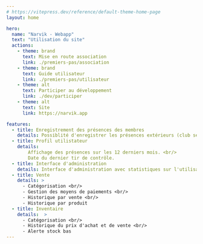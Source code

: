 ```yaml
---
# https://vitepress.dev/reference/default-theme-home-page
layout: home

hero:
  name: "Narvik - Webapp"
  text: "Utilisation du site"
  actions:
    - theme: brand
      text: Mise en route association
      link: ./premiers-pas/association
    - theme: brand
      text: Guide utilisateur
      link: ./premiers-pas/utilisateur
    - theme: alt
      text: Participer au développement
      link: ./dev/participer
    - theme: alt
      text: Site
      link: https://narvik.app

features:
  - title: Enregistrement des présences des membres
    details: Possiblité d'enregistrer les présences extérieurs (club secondaire, découverte, initiation).
  - title: Profil utilistateur
    details:
        Affichage des présences sur les 12 derniers mois. <br/>
        Date du dernier tir de contrôle.
  - title: Interface d'administration
    details: Interface d'administration avec statistiques sur l'utilisation des postes et la présences.
  - title: Vente
    details: >
      - Catégorisation <br/>
      - Gestion des moyens de paiements <br/>
      - Historique par vente <br/>
      - Historique par produit
  - title: Inventaire
    details:  >
      - Catégorisation <br/>
      - Historique du prix d'achat et de vente <br/>
      - Alerte stock bas
---
```

